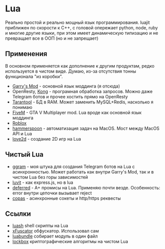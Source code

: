 # Lua

Реально простой и реально мощный язык программирования. luajit приближен по скорости к C++, с головой опережает python, node, ruby и многие другие языки, при этом имеет динамическую типизацию и не превращает все в ООП (но и не запрещает)

## Применения

В основном применяется как дополнение к другим продуктам, редко используется в чистом виде. Думаю, из-за отсутствия тонны функционала "из коробки".

- [Garry's Mod](https://wiki.facepunch.com/gmod/) - основной язык моддинга (я отсюда)
- OpenResty, [Kong](https://github.com/Kong/kong) - програмная обработка запросов. Можно даже Telegram ботов и прочее хостить прямо на OpenResty
- [Tarantool](https://www.tarantool.io/en/doc/latest/tutorials/lua_tutorials/) - БД в RAM. Может заменить MySQL+Redis, насколько я понимаю
- [FiveM](https://docs.fivem.net/docs/scripting-manual/runtimes/lua/) - GTA V Multiplayer mod. Lua вроде как основной язык моддинга
- [Roblox](https://developer.roblox.com/en-us/onboarding/intro-to-coding/1)
- [hammerspoon](http://www.hammerspoon.org) - автоматизация задач на MacOS. Мост между MacOS API и Lua
- [love2d](https://love2d.org) - создание 2D игр на Lua

## Чистый Lua

- [ggram](http://git.io/ggram) - моя штука для создания Telegram ботов на Lua с асинхронностью. Может работать как внутри Garry's Mod, так и в чистом Lua без горы зависимостей
- [luvit](https://luvit.io) - как express.js, но в lua
- [deferred](https://github.com/zserge/lua-promises/blob/master/deferred.lua) - A+ промисы на Lua. Применяю почти везде. Особенность: error внутри цепочки вызывает reject
- [copas](https://github.com/lunarmodules/copas) - асинхронные сокеты и http/https реквесты

## Ссылки

- [luash](https://github.com/zserge/luash) shell скрипты на Lua
- [xFuscator](https://github.com/superfsm/XFuscator) обфускатор. Использовал сам
- [luabundle](https://github.com/graue/luabundle) собирает модуль в один файл
- [lockbox](https://github.com/somesocks/lua-lockbox) криптографические алгоритмы на чистом Lua
